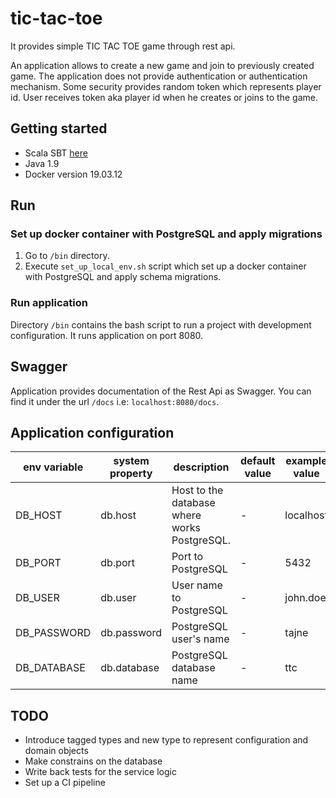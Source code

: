 # tic-tac-toe
It provides simple TIC TAC TOE game through rest api.

An application allows to create a new game and join to previously created game.
The application does not provide authentication or authentication mechanism. Some security provides random token which represents
player id. User receives token aka player id when he creates or joins to the game.  
 

## Getting started

* Scala SBT [here](https://www.scala-sbt.org/)
* Java 1.9
* Docker version 19.03.12

## Run 

### Set up docker container with PostgreSQL and apply migrations

1. Go to `/bin` directory.
2. Execute `set_up_local_env.sh` script which set up a docker container with PostgreSQL and apply schema migrations.

### Run application

Directory `/bin` contains the bash script to run a project with development configuration. It runs application on port 8080. 


## Swagger
Application provides documentation of the Rest Api as Swagger. You can find it under the url `/docs` i.e: `localhost:8080/docs`.

## Application configuration

|env variable|system property|description|default value|example value|
|---|---|---|---|---|
| DB_HOST | db.host | Host to the database where works PostgreSQL. | - | localhost |
| DB_PORT | db.port | Port to PostgreSQL | - | 5432 |
| DB_USER | db.user | User name to PostgreSQL | - | john.doe |
| DB_PASSWORD | db.password | PostgreSQL user's name | - | tajne |
| DB_DATABASE | db.database | PostgreSQL database name | - | ttc |



## TODO
- Introduce tagged types and new type to represent configuration and domain objects
- Make constrains on the database
- Write back tests for the service logic
- Set up a CI pipeline
